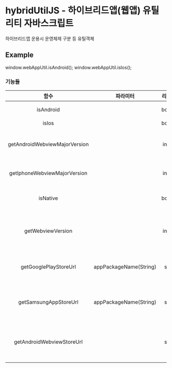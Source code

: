 # hybridUtilJS - 하이브리드앱(웹앱) 유틸리티 자바스크립트

하이브리드앱 운용시 운영체제 구분 등 유틸객체

## Example

window.webAppUtil.isAndroid();
window.webAppUtil.isIos();


### 기능들

|  <center>함수</center> |  <center>파라미터</center> |  <center>리턴타입</center> | <center>설명</center> |
|:--------|:--------:|:--------:|:--------:|
|<center> isAndroid </center> | <center> </center> |<center> boolean </center> | <center> 안드로이드 체크 </center> |
|<center> isIos </center> | <center> </center> |<center> boolean </center> | <center> IOS 체크 </center> |
|<center> getAndroidWebviewMajorVersion </center> | <center> </center> |<center> integer </center> | <center> 안드로이드 웹뷰 메이저버전 확인 </center> |
|<center> getIphoneWebviewMajorVersion </center> | <center> </center> |<center> integer </center> | <center> IOS 웹뷰 메이저버전 확인 </center> |
|<center> isNative </center> | <center> </center> |<center> boolean </center> | <center> 앱을 통한 접속인지 확인 </center> |
|<center> getWebviewVersion </center> | <center> </center> |<center> integer </center> | <center> OS구분없이 웹뷰 메이저버전 가져오기 </center> |
|<center> getGooglePlayStoreUrl </center> | <center> appPackageName(String) </center> |<center> string </center> | <center> package명을 이용 스토어 링크 생성 </center> |
|<center> getSamsungAppStoreUrl </center> | <center> appPackageName(String) </center> |<center> string </center> | <center> package명을 이용 삼성스토어 링크 생성 </center> |
|<center> getAndroidWebviewStoreUrl </center> | <center> </center> |<center> string </center> | <center> 안드로이드 웹뷰 스토어 링크(업데이트용) </center> |
